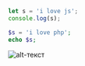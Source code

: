 ```javascript
let s = 'i love js';
console.log(s);
```
```php
$s = 'i love php';
echo $s;
```
![alt-текст](https://i.pinimg.com/originals/35/41/2d/35412d92ac3d7138930bde0a934a1333.jpg "Текст заголовка логотипа 1")
